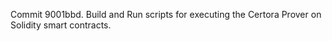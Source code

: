Commit 9001bbd.                    Build and Run scripts for executing the Certora Prover on Solidity smart contracts.